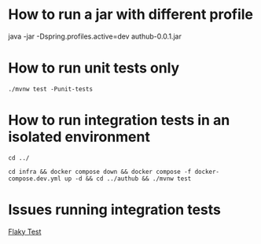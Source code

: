 # How to run a jar with different profile

java -jar -Dspring.profiles.active=dev authub-0.0.1.jar

# How to run unit tests only
``./mvnw test -Punit-tests``

# How to run integration tests in an isolated environment
``cd ../``

``cd infra && docker compose down && docker compose -f docker-compose.dev.yml up -d && cd ../authub && ./mvnw test``

# Issues running integration tests
[Flaky Test](https://www.jetbrains.com/teamcity/ci-cd-guide/concepts/flaky-tests/)